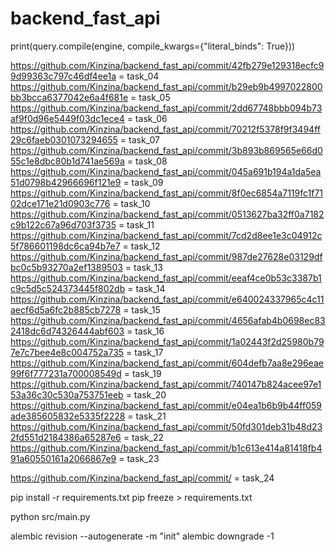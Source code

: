 # backend_fast_api

print(query.compile(engine, compile_kwargs={"literal_binds": True}))

https://github.com/Kinzina/backend_fast_api/commit/42fb279e129318ecfc99d99363c797c46df4ee1a = task_04
https://github.com/Kinzina/backend_fast_api/commit/b29eb9b4997022800bb3bcca6377042e6a4f681e = task_05
https://github.com/Kinzina/backend_fast_api/commit/2dd67748bbb094b73af9f0d96e5449f03dc1ece4 = task_06
https://github.com/Kinzina/backend_fast_api/commit/70212f5378f9f3494ff29c6faeb0301073294655 = task_07
https://github.com/Kinzina/backend_fast_api/commit/3b893b869565e66d055c1e8dbc80b1d741ae569a = task_08
https://github.com/Kinzina/backend_fast_api/commit/045a691b194a1da5ea51d0798b42966696f121e9 = task_09
https://github.com/Kinzina/backend_fast_api/commit/8f0ec6854a7119fc1f7102dce171e21d0903c776 = task_10
https://github.com/Kinzina/backend_fast_api/commit/0513627ba32ff0a7182c9b122c67a96d703f3735 = task_11
https://github.com/Kinzina/backend_fast_api/commit/7cd2d8ee1e3c04912c5f786601198dc6ca94b7e7 = task_12
https://github.com/Kinzina/backend_fast_api/commit/987de27628e03129dfbc0c5b93270a2ef1389503 = task_13
https://github.com/Kinzina/backend_fast_api/commit/eeaf4ce0b53c3387b1c9c5d5c524373445f802db = task_14
https://github.com/Kinzina/backend_fast_api/commit/e640024337965c4c11aecf6d5a6fc2b885cb7278 = task_15
https://github.com/Kinzina/backend_fast_api/commit/4656afab4b0698ec832418dc6d74326444abf603 = task_16
https://github.com/Kinzina/backend_fast_api/commit/1a02443f2d25980b797e7c7bee4e8c004752a735 = task_17
https://github.com/Kinzina/backend_fast_api/commit/604defb7aa8e296eae99f6f777231a700008549d = task_19
https://github.com/Kinzina/backend_fast_api/commit/740147b824acee97e153a36c30c530a753751eeb = task_20
https://github.com/Kinzina/backend_fast_api/commit/e04ea1b6b9b44ff059ade385605832e5335f2228 = task_21
https://github.com/Kinzina/backend_fast_api/commit/50fd301deb31b48d232fd551d2184386a65287e6 = task_22
https://github.com/Kinzina/backend_fast_api/commit/b1c613e414a81418fb491a60550161a2066867e9 = task_23

https://github.com/Kinzina/backend_fast_api/commit/ = task_24

pip install -r requirements.txt
pip freeze > requirements.txt

python src/main.py

alembic revision --autogenerate -m "init"
alembic downgrade -1



